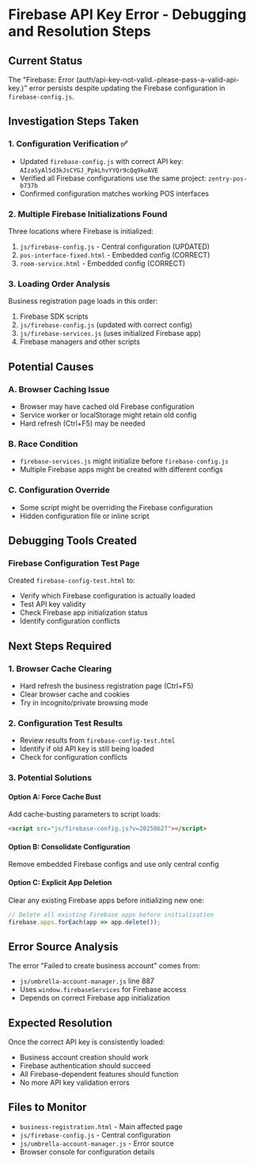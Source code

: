 # Firebase API Key Error - Debugging and Resolution Steps

## Current Status
The "Firebase: Error (auth/api-key-not-valid.-please-pass-a-valid-api-key.)" error persists despite updating the Firebase configuration in `firebase-config.js`.

## Investigation Steps Taken

### 1. Configuration Verification ✅
- Updated `firebase-config.js` with correct API key: `AIzaSyAl5d3kJsCYGJ_PpkLhvYYQr9cQq9kuAVE`
- Verified all Firebase configurations use the same project: `zentry-pos-b737b`
- Confirmed configuration matches working POS interfaces

### 2. Multiple Firebase Initializations Found
Three locations where Firebase is initialized:
1. `js/firebase-config.js` - Central configuration (UPDATED)
2. `pos-interface-fixed.html` - Embedded config (CORRECT)
3. `room-service.html` - Embedded config (CORRECT)

### 3. Loading Order Analysis
Business registration page loads in this order:
1. Firebase SDK scripts
2. `js/firebase-config.js` (updated with correct config)
3. `js/firebase-services.js` (uses initialized Firebase app)
4. Firebase managers and other scripts

## Potential Causes

### A. Browser Caching Issue
- Browser may have cached old Firebase configuration
- Service worker or localStorage might retain old config
- Hard refresh (Ctrl+F5) may be needed

### B. Race Condition
- `firebase-services.js` might initialize before `firebase-config.js`
- Multiple Firebase apps might be created with different configs

### C. Configuration Override
- Some script might be overriding the Firebase configuration
- Hidden configuration file or inline script

## Debugging Tools Created

### Firebase Configuration Test Page
Created `firebase-config-test.html` to:
- Verify which Firebase configuration is actually loaded
- Test API key validity
- Check Firebase app initialization status
- Identify configuration conflicts

## Next Steps Required

### 1. Browser Cache Clearing
- Hard refresh the business registration page (Ctrl+F5)
- Clear browser cache and cookies
- Try in incognito/private browsing mode

### 2. Configuration Test Results
- Review results from `firebase-config-test.html`
- Identify if old API key is still being loaded
- Check for configuration conflicts

### 3. Potential Solutions

#### Option A: Force Cache Bust
Add cache-busting parameters to script loads:
```html
<script src="js/firebase-config.js?v=20250627"></script>
```

#### Option B: Consolidate Configuration
Remove embedded Firebase configs and use only central config

#### Option C: Explicit App Deletion
Clear any existing Firebase apps before initializing new one:
```javascript
// Delete all existing Firebase apps before initialization
firebase.apps.forEach(app => app.delete());
```

## Error Source Analysis
The error "Failed to create business account" comes from:
- `js/umbrella-account-manager.js` line 887
- Uses `window.firebaseServices` for Firebase access
- Depends on correct Firebase app initialization

## Expected Resolution
Once the correct API key is consistently loaded:
- Business account creation should work
- Firebase authentication should succeed  
- All Firebase-dependent features should function
- No more API key validation errors

## Files to Monitor
- `business-registration.html` - Main affected page
- `js/firebase-config.js` - Central configuration
- `js/umbrella-account-manager.js` - Error source
- Browser console for configuration details
